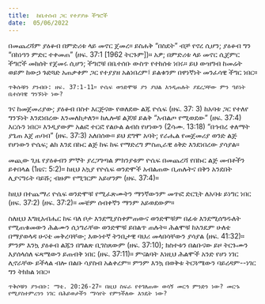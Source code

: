 ```yaml
---
title:  ከቤተሰብ ጋር የተያያዙ ችግሮች
date:  05/06/2022
---
```


በመጨረሻም ያዕቆብ በምድሪቱ ላይ መኖር ጀመረ። ይስሐቅ “በስደት” ብቻ የኖረ ሲሆን; ያዕቆብ ግን “በከነዓን ምድር ተቀመጠ” (ዘፍ. 37:1 [1962 ትርጉም])። አዎ; በምድሪቱ ላይ መኖር ሲጀምር ችግሮች መከሰት የጀመሩ ሲሆን; ችግሮቹ በቤተሰቡ ውስጥ የተከሰቱ ነበሩ። ይህ ውዝግብ ከመሬት ወይም ከውኃ ጉድጓድ አጠቃቀም ጋር የተያያዘ አልነበረም፤ ይልቁንም በዋነኛነት መንፈሳዊ ችግር ነበር።

`ጥቅሱቹን ያንብቡ: ዘፍ. 37:1-11። ዮሴፍ ወንድሞቹ ያን ያህል እንዲጠሉት ያደረጋቸው ምን ዓይነት ቤተሰባዊ ግንኙነት ነው?`

ገና ከመጀመሪያው; ያዕቆብ በስተ እርጅናው የወለደው ልጁ ዮሴፍ (ዘፍ. 37: 3) ከአባቱ ጋር የተለየ ግንኙነት እንደነበረው እንመለከታለን። ከሌሎቹ ልጆቹ ይልቅ “አብልጦ የሚወደው” (ዘፍ. 37:4) እርሱን ነበር። እንዲያውም አልፎ ተርፎ የልዑል ልብስ የሆነውን (2ሳሙ. 13:18) “በኅብረ ቀለማት ያጌጠ እጀ ጠባብ” (ዘፍ. 37:3) አለበሰው። ይህ ደግሞ አባት; የራሔል የመጀመሪያ ወንድ ልጅ የሆነውን ዮሴፍ; ልክ እንደ በኩር ልጅ ከፍ ከፍ የማድረግ ምስጢራዊ ዕቅድ እንደነበረው ያሳያል።

መጪው ጊዜ የያዕቆብን ምኞት ያረጋግጣል ምክንያቱም ዮሴፍ በመጨረሻ የበኩር ልጅ መብቶችን ይቀበላል (1ዜና: 5:2)። ከዚህ አኳያ የዮሴፍ ወንድሞች አብልጠው ቢጠሉትና በቅን አንደበት ሊያናግሩት ባይሹ; ብዙም የሚገርም አይሆንም (ዘፍ. 37:4)።

ከዚህ በተጨማሪ ዮሴፍ ወንድሞቹ የሚፈጽሙትን ማንኛውንም መጥፎ ድርጊት ለአባቱ ይነግር ነበር (ዘፍ. 37:2) (ዘፍ. 37:2)። መቼም ሰብቀኛን ማንም አይወደውም።

ስለዚህ እግዚአብሔር ከፍ ባለ ቦታ እንደሚያስቀምጠውና ወንድሞቹም በፊቱ እንደሚሰግዱለት የሚጠቁመውን ሕልሙን ሲነግራቸው ወንድሞቹ ይበልጥ ጠሉት። ሕልሞቹ ከአንዴም ሁለቴ በማያወላዳ ሁናቴ መቅረባቸው; እውነተኛ ትንቢታዊ ባህሪ መላበሳቸውን ያሳያል (ዘፍ. 41:32)። ምንም እንኳ ያዕቆብ ልጁን በግልጽ ቢገስጸውም (ዘፍ. 37:10); ክስተቱን በልቡናው ይዞ ትርጉሙን እያሰላሰለ ፍጻሜውን ይጠብቅ ነበር (ዘፍ. 37:11)። ምናልባት እነዚህ ሕልሞች አንድ የሆነ ነገር ሊኖራቸው ይችላል ብሎ በልቡ ሳያስብ አልቀረም። ምንም እንኳ በወቅቱ ትርጓሜውን ባይረዳም--ነገር ግን ትክክል ነበር።

`ጥቅሶቹን ያንብቡ: ማቴ. 20:26-27። በዚህ ስፍራ የተገለጠው ወሳኝ መርኅ ምንድን ነው? መርኁ የሚያስተምረንን ነገር በሕይወታችን ማሳየት የምንችለው እንዴት ነው?`